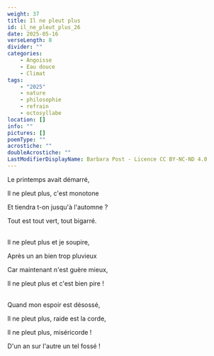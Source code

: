 ```yaml
---
weight: 37
title: Il ne pleut plus
id: il_ne_pleut_plus_26
date: 2025-05-16
verseLength: 8
divider: ""
categories:
    - Angoisse
    - Eau douce
    - Climat
tags:
    - "2025"
    - nature
    - philosophie
    - refrain
    - octosyllabe
location: []
info: ""
pictures: []
poemType: ""
acrostiche: ""
doubleAcrostiche: ""
LastModifierDisplayName: Barbara Post - Licence CC BY-NC-ND 4.0
---
```

Le printemps avait démarré,

Il ne pleut plus, c'est monotone

Et tiendra t-on jusqu'à l'automne ?

Tout est tout vert, tout bigarré.

 \
Il ne pleut plus et je soupire,

Après un an bien trop pluvieux

Car maintenant n'est guère mieux,

Il ne pleut plus et c'est bien pire !

 \
Quand mon espoir est désossé,

Il ne pleut plus, raide est la corde,

Il ne pleut plus, miséricorde !

D'un an sur l'autre un tel fossé !
